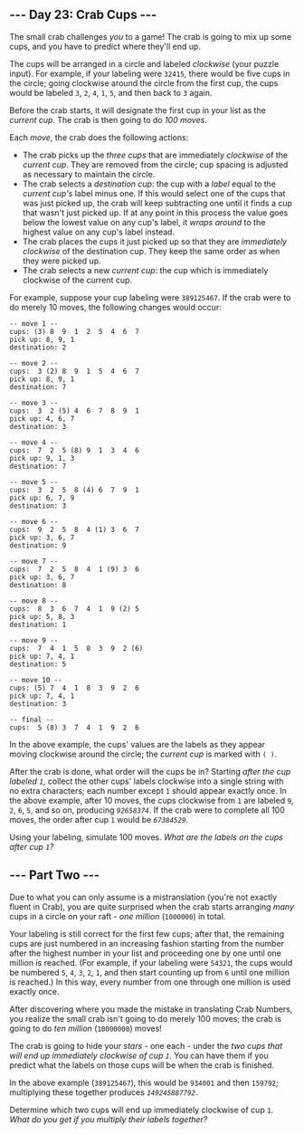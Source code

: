## --- Day 23: Crab Cups ---

The small crab challenges _you_ to a game! The crab is going to mix up some cups, and you have to predict where they'll end up.

The cups will be arranged in a circle and labeled _clockwise_ (your puzzle input). For example, if your labeling were `` 32415 ``, there would be five cups in the circle; going clockwise around the circle from the first cup, the cups would be labeled `` 3 ``, `` 2 ``, `` 4 ``, `` 1 ``, `` 5 ``, and then back to `` 3 `` again.

Before the crab starts, it will designate the first cup in your list as the _current cup_. The crab is then going to do _100 moves_.

Each _move_, the crab does the following actions:

*   The crab picks up the _three cups_ that are immediately _clockwise_ of the _current cup_. They are removed from the circle; cup spacing is adjusted as necessary to maintain the circle.
*   The crab selects a _destination cup_: the cup with a _label_ equal to the _current cup's_ label minus one. If this would select one of the cups that was just picked up, the crab will keep subtracting one until it finds a cup that wasn't just picked up. If at any point in this process the value goes below the lowest value on any cup's label, it _wraps around_ to the highest value on any cup's label instead.
*   The crab places the cups it just picked up so that they are _immediately clockwise_ of the destination cup. They keep the same order as when they were picked up.
*   The crab selects a new _current cup_: the cup which is immediately clockwise of the current cup.

For example, suppose your cup labeling were `` 389125467 ``. If the crab were to do merely 10 moves, the following changes would occur:

    -- move 1 --
    cups: (3) 8  9  1  2  5  4  6  7 
    pick up: 8, 9, 1
    destination: 2
    
    -- move 2 --
    cups:  3 (2) 8  9  1  5  4  6  7 
    pick up: 8, 9, 1
    destination: 7
    
    -- move 3 --
    cups:  3  2 (5) 4  6  7  8  9  1 
    pick up: 4, 6, 7
    destination: 3
    
    -- move 4 --
    cups:  7  2  5 (8) 9  1  3  4  6 
    pick up: 9, 1, 3
    destination: 7
    
    -- move 5 --
    cups:  3  2  5  8 (4) 6  7  9  1 
    pick up: 6, 7, 9
    destination: 3
    
    -- move 6 --
    cups:  9  2  5  8  4 (1) 3  6  7 
    pick up: 3, 6, 7
    destination: 9
    
    -- move 7 --
    cups:  7  2  5  8  4  1 (9) 3  6 
    pick up: 3, 6, 7
    destination: 8
    
    -- move 8 --
    cups:  8  3  6  7  4  1  9 (2) 5 
    pick up: 5, 8, 3
    destination: 1
    
    -- move 9 --
    cups:  7  4  1  5  8  3  9  2 (6)
    pick up: 7, 4, 1
    destination: 5
    
    -- move 10 --
    cups: (5) 7  4  1  8  3  9  2  6 
    pick up: 7, 4, 1
    destination: 3
    
    -- final --
    cups:  5 (8) 3  7  4  1  9  2  6 

In the above example, the cups' values are the labels as they appear moving clockwise around the circle; the _current cup_ is marked with `` ( ) ``.

After the crab is done, what order will the cups be in? Starting _after the cup labeled `` 1 ``_, collect the other cups' labels clockwise into a single string with no extra characters; each number except `` 1 `` should appear exactly once. In the above example, after 10 moves, the cups clockwise from `` 1 `` are labeled `` 9 ``, `` 2 ``, `` 6 ``, `` 5 ``, and so on, producing _`` 92658374 ``_. If the crab were to complete all 100 moves, the order after cup `` 1 `` would be _`` 67384529 ``_.

Using your labeling, simulate 100 moves. _What are the labels on the cups after cup `` 1 ``?_

## --- Part Two ---

Due to what you can only assume is a mistranslation (you're <span title="If I were going for a programming language pun here, I'd say you were a little... RUSTy.">not exactly fluent in Crab</span>), you are quite surprised when the crab starts arranging _many_ cups in a circle on your raft - _one million_ (`` 1000000 ``) in total.

Your labeling is still correct for the first few cups; after that, the remaining cups are just numbered in an increasing fashion starting from the number after the highest number in your list and proceeding one by one until one million is reached. (For example, if your labeling were `` 54321 ``, the cups would be numbered `` 5 ``, `` 4 ``, `` 3 ``, `` 2 ``, `` 1 ``, and then start counting up from `` 6 `` until one million is reached.) In this way, every number from one through one million is used exactly once.

After discovering where you made the mistake in translating Crab Numbers, you realize the small crab isn't going to do merely 100 moves; the crab is going to do _ten million_ (`` 10000000 ``) moves!

The crab is going to hide your <em class="star">stars</em> - one each - under the _two cups that will end up immediately clockwise of cup `` 1 ``_. You can have them if you predict what the labels on those cups will be when the crab is finished.

In the above example (`` 389125467 ``), this would be `` 934001 `` and then `` 159792 ``; multiplying these together produces _`` 149245887792 ``_.

Determine which two cups will end up immediately clockwise of cup `` 1 ``. _What do you get if you multiply their labels together?_